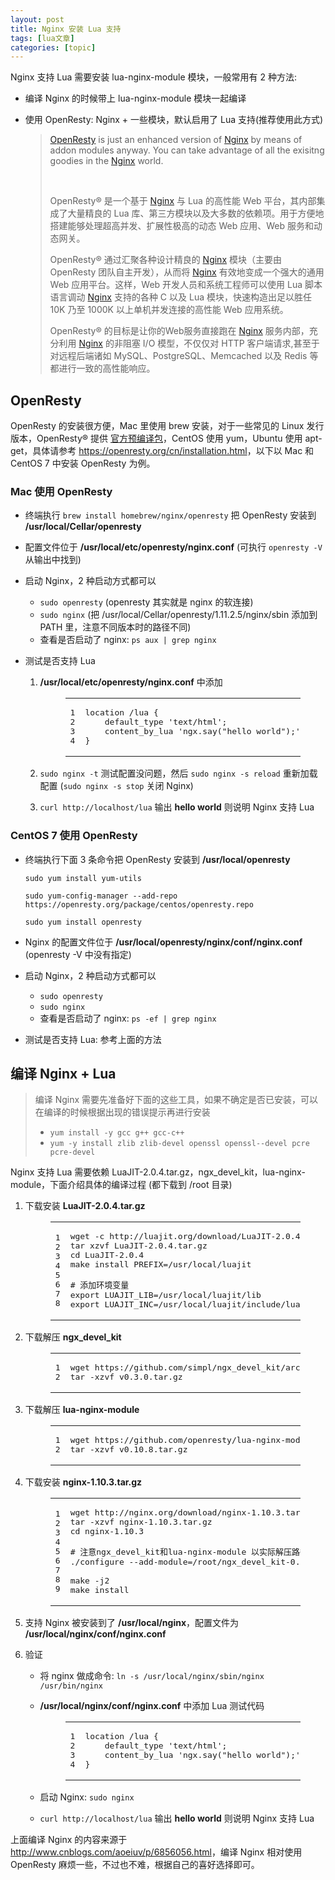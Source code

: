 ```yaml
---
layout: post
title: Nginx 安装 Lua 支持 
tags: [lua文章]
categories: [topic]
---
```

<p>Nginx 支持 Lua 需要安装 lua-nginx-module 模块，一般常用有 2 种方法: </p>
<ul>
<li><p>编译 Nginx 的时候带上 lua-nginx-module 模块一起编译</p>
</li>
<li><p>使用 OpenResty: Nginx + 一些模块，默认启用了 Lua 支持(推荐使用此方式)</p>
<blockquote>
<p><a href="https://openresty.org/cn/openresty.html" target="_blank" rel="noopener noreferrer">OpenResty</a> is just an enhanced version of <a href="https://openresty.org/cn/nginx.html" target="_blank" rel="noopener noreferrer">Nginx</a> by means of addon modules anyway. You can take advantage of all the exisitng goodies in the <a href="https://openresty.org/cn/nginx.html" target="_blank" rel="noopener noreferrer">Nginx</a> world.</p>
<p>​</p>
<p>OpenResty® 是一个基于 <a href="https://openresty.org/cn/nginx.html" target="_blank" rel="noopener noreferrer">Nginx</a> 与 Lua 的高性能 Web 平台，其内部集成了大量精良的 Lua 库、第三方模块以及大多数的依赖项。用于方便地搭建能够处理超高并发、扩展性极高的动态 Web 应用、Web 服务和动态网关。</p>
<p>OpenResty® 通过汇聚各种设计精良的 <a href="https://openresty.org/cn/nginx.html" target="_blank" rel="noopener noreferrer">Nginx</a> 模块（主要由 OpenResty 团队自主开发），从而将 <a href="https://openresty.org/cn/nginx.html" target="_blank" rel="noopener noreferrer">Nginx</a> 有效地变成一个强大的通用 Web 应用平台。这样，Web 开发人员和系统工程师可以使用 Lua 脚本语言调动 <a href="https://openresty.org/cn/nginx.html" target="_blank" rel="noopener noreferrer">Nginx</a> 支持的各种 C 以及 Lua 模块，快速构造出足以胜任 10K 乃至 1000K 以上单机并发连接的高性能 Web 应用系统。</p>
<p>OpenResty® 的目标是让你的Web服务直接跑在 <a href="https://openresty.org/cn/nginx.html" target="_blank" rel="noopener noreferrer">Nginx</a> 服务内部，充分利用 <a href="https://openresty.org/cn/nginx.html" target="_blank" rel="noopener noreferrer">Nginx</a> 的非阻塞 I/O 模型，不仅仅对 HTTP 客户端请求,甚至于对远程后端诸如 MySQL、PostgreSQL、Memcached 以及 Redis 等都进行一致的高性能响应。</p>
</blockquote>
</li>
</ul>
<h2 id="OpenResty"><a href="#OpenResty" class="headerlink" title="OpenResty"></a>OpenResty</h2><p>OpenResty 的安装很方便，Mac 里使用 brew 安装，对于一些常见的 Linux 发行版本，OpenResty® 提供 <a href="https://openresty.org/cn/linux-packages.html" target="_blank" rel="noopener noreferrer">官方预编译包</a>，CentOS 使用 yum，Ubuntu 使用 apt-get，具体请参考 <a href="https://openresty.org/cn/installation.html" target="_blank" rel="noopener noreferrer">https://openresty.org/cn/installation.html</a>，以下以 Mac 和 CentOS 7 中安装 OpenResty 为例。</p>
<h3 id="Mac-使用-OpenResty"><a href="#Mac-使用-OpenResty" class="headerlink" title="Mac 使用 OpenResty"></a>Mac 使用 OpenResty</h3><ul>
<li><p>终端执行 <code>brew install homebrew/nginx/openresty</code> 把 OpenResty 安装到 <strong>/usr/local/Cellar/openresty</strong></p>
</li>
<li><p>配置文件位于 <strong>/usr/local/etc/openresty/nginx.conf</strong> (可执行 <code>openresty -V</code> 从输出中找到)</p>
</li>
<li><p>启动 Nginx，2 种启动方式都可以</p>
<ul>
<li><code>sudo openresty</code> (openresty 其实就是 nginx 的软连接)</li>
<li><code>sudo nginx</code> (把 /usr/local/Cellar/openresty/1.11.2.5/nginx/sbin 添加到 PATH 里，注意不同版本时的路径不同)</li>
<li>查看是否启动了 nginx: <code>ps aux | grep nginx</code></li>
</ul>
</li>
<li><p>测试是否支持 Lua</p>
<ol>
<li><p><strong>/usr/local/etc/openresty/nginx.conf</strong> 中添加</p>
<figure class="highlight plain"><table><tbody><tr><td class="gutter"><pre><span class="line">1</span><br/><span class="line">2</span><br/><span class="line">3</span><br/><span class="line">4</span><br/></pre></td><td class="code"><pre><span class="line">location /lua {</span><br/><span class="line">    default_type &#39;text/html&#39;;</span><br/><span class="line">    content_by_lua &#39;ngx.say(&#34;hello world&#34;);&#39;;</span><br/><span class="line">}</span><br/></pre></td></tr></tbody></table></figure>
</li>
<li><p><code>sudo nginx -t</code> 测试配置没问题，然后 <code>sudo nginx -s reload</code> 重新加载配置 (<code>sudo nginx -s stop</code> 关闭 Nginx)</p>
</li>
<li><p><code>curl http://localhost/lua</code> 输出 <strong>hello world</strong> 则说明 Nginx 支持 Lua</p>
</li>
</ol>
</li>
</ul>
<h3 id="CentOS-7-使用-OpenResty"><a href="#CentOS-7-使用-OpenResty" class="headerlink" title="CentOS 7 使用 OpenResty"></a>CentOS 7 使用 OpenResty</h3><ul>
<li><p>终端执行下面 3 条命令把 OpenResty 安装到 <strong>/usr/local/openresty</strong></p>
<p><code>sudo yum install yum-utils</code></p>
<p><code>sudo yum-config-manager --add-repo https://openresty.org/package/centos/openresty.repo</code></p>
<p><code>sudo yum install openresty</code></p>
</li>
<li><p>Nginx 的配置文件位于 <strong>/usr/local/openresty/nginx/conf/nginx.conf</strong> (openresty -V 中没有指定)</p>
</li>
<li><p>启动 Nginx，2 种启动方式都可以</p>
<ul>
<li><code>sudo openresty</code></li>
<li><code>sudo nginx</code></li>
<li>查看是否启动了 nginx: <code>ps -ef | grep nginx</code></li>
</ul>
</li>
<li><p>测试是否支持 Lua: 参考上面的方法</p>
</li>
</ul>
<h2 id="编译-Nginx-Lua"><a href="#编译-Nginx-Lua" class="headerlink" title="编译 Nginx + Lua"></a>编译 Nginx + Lua</h2><blockquote>
<p>编译 Nginx 需要先准备好下面的这些工具，如果不确定是否已安装，可以在编译的时候根据出现的错误提示再进行安装</p>
<ul>
<li><code>yum install -y gcc g++ gcc-c++</code></li>
<li><code>yum -y install zlib zlib-devel openssl openssl--devel pcre pcre-devel</code></li>
</ul>
</blockquote>
<p>Nginx 支持 Lua 需要依赖 LuaJIT-2.0.4.tar.gz，ngx_devel_kit，lua-nginx-module，下面介绍具体的编译过程 (都下载到 /root 目录)</p>
<ol>
<li><p>下载安装 <strong>LuaJIT-2.0.4.tar.gz</strong></p>
<figure class="highlight plain"><table><tbody><tr><td class="gutter"><pre><span class="line">1</span><br/><span class="line">2</span><br/><span class="line">3</span><br/><span class="line">4</span><br/><span class="line">5</span><br/><span class="line">6</span><br/><span class="line">7</span><br/><span class="line">8</span><br/></pre></td><td class="code"><pre><span class="line">wget -c http://luajit.org/download/LuaJIT-2.0.4.tar.gz</span><br/><span class="line">tar xzvf LuaJIT-2.0.4.tar.gz</span><br/><span class="line">cd LuaJIT-2.0.4</span><br/><span class="line">make install PREFIX=/usr/local/luajit</span><br/><span class="line"></span><br/><span class="line"># 添加环境变量</span><br/><span class="line">export LUAJIT_LIB=/usr/local/luajit/lib</span><br/><span class="line">export LUAJIT_INC=/usr/local/luajit/include/luajit-2.0</span><br/></pre></td></tr></tbody></table></figure>
</li>
<li><p>下载解压 <strong>ngx_devel_kit</strong></p>
<figure class="highlight plain"><table><tbody><tr><td class="gutter"><pre><span class="line">1</span><br/><span class="line">2</span><br/></pre></td><td class="code"><pre><span class="line">wget https://github.com/simpl/ngx_devel_kit/archive/v0.3.0.tar.gz</span><br/><span class="line">tar -xzvf v0.3.0.tar.gz</span><br/></pre></td></tr></tbody></table></figure>
</li>
<li><p>下载解压 <strong>lua-nginx-module</strong></p>
<figure class="highlight plain"><table><tbody><tr><td class="gutter"><pre><span class="line">1</span><br/><span class="line">2</span><br/></pre></td><td class="code"><pre><span class="line">wget https://github.com/openresty/lua-nginx-module/archive/v0.10.8.tar.gz</span><br/><span class="line">tar -xzvf v0.10.8.tar.gz</span><br/></pre></td></tr></tbody></table></figure>
</li>
<li><p>下载安装 <strong>nginx-1.10.3.tar.gz</strong></p>
<figure class="highlight plain"><table><tbody><tr><td class="gutter"><pre><span class="line">1</span><br/><span class="line">2</span><br/><span class="line">3</span><br/><span class="line">4</span><br/><span class="line">5</span><br/><span class="line">6</span><br/><span class="line">7</span><br/><span class="line">8</span><br/><span class="line">9</span><br/></pre></td><td class="code"><pre><span class="line">wget http://nginx.org/download/nginx-1.10.3.tar.gz</span><br/><span class="line">tar -xzvf nginx-1.10.3.tar.gz</span><br/><span class="line">cd nginx-1.10.3</span><br/><span class="line"></span><br/><span class="line"># 注意ngx_devel_kit和lua-nginx-module 以实际解压路径为准</span><br/><span class="line">./configure --add-module=/root/ngx_devel_kit-0.3.0 --add-module=/root/lua-nginx-module-0.10.8</span><br/><span class="line"></span><br/><span class="line">make -j2</span><br/><span class="line">make install</span><br/></pre></td></tr></tbody></table></figure>
</li>
<li><p>支持 Nginx 被安装到了 <strong>/usr/local/nginx</strong>，配置文件为 <strong>/usr/local/nginx/conf/nginx.conf</strong></p>
</li>
<li><p>验证</p>
<ul>
<li><p>将 nginx 做成命令: <code>ln -s /usr/local/nginx/sbin/nginx /usr/bin/nginx</code></p>
</li>
<li><p><strong>/usr/local/nginx/conf/nginx.conf</strong> 中添加 Lua 测试代码</p>
<figure class="highlight plain"><table><tbody><tr><td class="gutter"><pre><span class="line">1</span><br/><span class="line">2</span><br/><span class="line">3</span><br/><span class="line">4</span><br/></pre></td><td class="code"><pre><span class="line">location /lua {</span><br/><span class="line">    default_type &#39;text/html&#39;;</span><br/><span class="line">    content_by_lua &#39;ngx.say(&#34;hello world&#34;);&#39;;</span><br/><span class="line">}</span><br/></pre></td></tr></tbody></table></figure>
</li>
<li><p>启动 Nginx: <code>sudo nginx</code></p>
</li>
<li><p><code>curl http://localhost/lua</code> 输出 <strong>hello world</strong> 则说明 Nginx 支持 Lua</p>
</li>
</ul>
</li>
</ol>
<p>上面编译 Nginx 的内容来源于 <a href="http://www.cnblogs.com/aoeiuv/p/6856056.html" target="_blank" rel="noopener noreferrer">http://www.cnblogs.com/aoeiuv/p/6856056.html</a>，编译 Nginx 相对使用 OpenResty 麻烦一些，不过也不难，根据自己的喜好选择即可。</p>